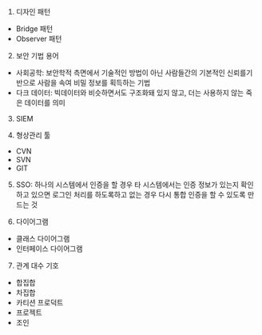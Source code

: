 1. 디자인 패턴

- Bridge 패턴
- Observer 패턴

2. 보안 기법 용어

- 사회공학: 보안학적 측면에서 기술적인 방법이 아닌 사람들간의 기본적인 신뢰를기반으로 사람을 속여 비밀 정보를 획득하는 기법
- 다크 데이터: 빅데이터와 비슷하면서도 구조화돼 있지 않고, 더는 사용하지 않는 죽은 데이터를 의미

3. SIEM

4. 형상관리 툴

- CVN
- SVN
- GIT

5. SSO: 하나의 시스템에서 인증을 할 경우 타 시스템에서는 인증 정보가 있는지 확인하고 있으면 로그인 처리를 하도록하고 없는 경우 다시 통합 인증을 할 수 있도록 만드는 것

6. 다이어그램

- 클래스 다이어그램
- 인터페이스 다이어그램

7. 관계 대수 기호

- 합집합
- 차집합
- 카티션 프로덕트
- 프로젝트
- 조인